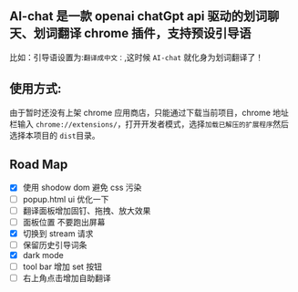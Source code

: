 ## AI-chat 是一款 openai chatGpt api 驱动的划词聊天、划词翻译 chrome 插件，支持预设引导语  

比如：引导语设置为:`翻译成中文：`,这时候 `AI-chat` 就化身为划词翻译了！

## 使用方式:

由于暂时还没有上架 chrome 应用商店，只能通过下载当前项目，chrome 地址栏输入 `chrome://extensions/`，打开开发者模式，选择`加载已解压的扩展程序`然后选择本项目的 `dist`目录。

## Road Map  

- [x] 使用 shodow dom 避免 css 污染
- [ ] popup.html ui 优化一下  
- [ ] 翻译面板增加固钉、拖拽、放大效果  
- [ ] 面板位置 不要跑出屏幕  
- [x] 切换到 stream 请求  
- [ ] 保留历史引导词条    
- [x] dark mode
- [ ] tool bar 增加 set 按钮 
- [ ] 右上角点击增加自助翻译  